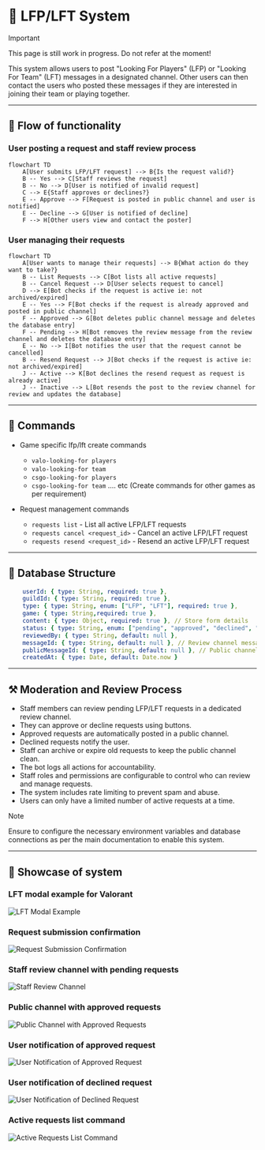 # 🔎 LFP/LFT System

> [!IMPORTANT]
> This page is still work in progress. Do not refer at the moment!

This system allows users to post "Looking For Players" (LFP) or "Looking For Team" (LFT) messages in a designated channel. Other users can then contact the users who posted these messages if they are interested in joining their team or playing together.

---

## 🌊 Flow of functionality

### User posting a request and staff review process
```mermaid
flowchart TD
    A[User submits LFP/LFT request] --> B{Is the request valid?}
    B -- Yes --> C[Staff reviews the request]
    B -- No --> D[User is notified of invalid request]
    C --> E{Staff approves or declines?}
    E -- Approve --> F[Request is posted in public channel and user is notified]
    E -- Decline --> G[User is notified of decline]
    F --> H[Other users view and contact the poster]
```

### User managing their requests
```mermaid
flowchart TD
    A[User wants to manage their requests] --> B{What action do they want to take?}
    B -- List Requests --> C[Bot lists all active requests]
    B -- Cancel Request --> D[User selects request to cancel]
    D --> E[Bot checks if the request is active ie: not archived/expired]
    E -- Yes --> F[Bot checks if the request is already approved and posted in public channel]
    F -- Approved --> G[Bot deletes public channel message and deletes the database entry]
    F -- Pending --> H[Bot removes the review message from the review channel and deletes the database entry]
    E -- No --> I[Bot notifies the user that the request cannot be cancelled]
    B -- Resend Request --> J[Bot checks if the request is active ie: not archived/expired]
    J -- Active --> K[Bot declines the resend request as request is already active]
    J -- Inactive --> L[Bot resends the post to the review channel for review and updates the database]
```

---

## 🤖 Commands
- Game specific lfp/lft create commands
    - `valo-looking-for players`
    - `valo-looking-for team`
    - `csgo-looking-for players`
    - `csgo-looking-for team` .... etc (Create commands for other games as per requirement)

- Request management commands
    - `requests list` - List all active LFP/LFT requests
    - `requests cancel <request_id>` - Cancel an active LFP/LFT request
    - `requests resend <request_id>` - Resend an active LFP/LFT request

---

## 📅 Database Structure
```yaml
    userId: { type: String, required: true },
    guildId: { type: String, required: true },
    type: { type: String, enum: ["LFP", "LFT"], required: true },
    game: { type: String,required: true },
    content: { type: Object, required: true }, // Store form details
    status: { type: String, enum: ["pending", "approved", "declined", "archived", "expired"], default: "pending" },
    reviewedBy: { type: String, default: null },
    messageId: { type: String, default: null }, // Review channel message
    publicMessageId: { type: String, default: null }, // Public channel message
    createdAt: { type: Date, default: Date.now }
```

---

## ⚒️ Moderation and Review Process
- Staff members can review pending LFP/LFT requests in a dedicated review channel.
- They can approve or decline requests using buttons.
- Approved requests are automatically posted in a public channel.
- Declined requests notify the user.
- Staff can archive or expire old requests to keep the public channel clean.
- The bot logs all actions for accountability.
- Staff roles and permissions are configurable to control who can review and manage requests.
- The system includes rate limiting to prevent spam and abuse.
- Users can only have a limited number of active requests at a time.

> [!NOTE]
> Ensure to configure the necessary environment variables and database connections as per the main documentation to enable this system.

---

## 📸 Showcase of system

### LFT modal example for Valorant
![LFT Modal Example](./assets/lft-lfp/lft-modal-valorant.png)

### Request submission confirmation
![Request Submission Confirmation](./assets/lft-lfp/request-submission-confirmation.png)

### Staff review channel with pending requests
![Staff Review Channel](./assets/lft-lfp/staff-review-channel.png)

### Public channel with approved requests
![Public Channel with Approved Requests](./assets/lft-lfp/public-channel-approved-requests.png)

### User notification of approved request
![User Notification of Approved Request](./assets/lft-lfp/user-notification-approved-request.png)

### User notification of declined request
![User Notification of Declined Request](./assets/lft-lfp/user-notification-declined-request.png)

### Active requests list command
![Active Requests List Command](./assets/lft-lfp/active-requests-list-command.png)

